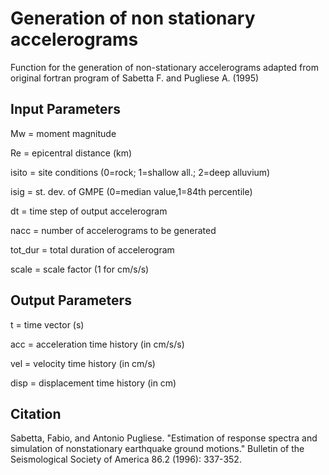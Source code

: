# Generation of non stationary accelerograms
Function for the generation of non-stationary accelerograms adapted from original fortran program of Sabetta F. and Pugliese A. (1995)

## Input Parameters
Mw = moment magnitude

Re = epicentral distance (km)

isito = site conditions (0=rock; 1=shallow all.; 2=deep alluvium)

isig = st. dev. of GMPE (0=median value,1=84th percentile)

dt = time step of output accelerogram

nacc = number of accelerograms to be generated

tot_dur = total duration of accelerogram

scale = scale factor (1 for cm/s/s)

## Output Parameters
t = time vector (s)

acc = acceleration time history (in cm/s/s)

vel = velocity time history (in cm/s)

disp = displacement time history (in cm)

## Citation
Sabetta, Fabio, and Antonio Pugliese. "Estimation of response spectra and simulation of nonstationary earthquake ground motions." Bulletin of the Seismological Society of America 86.2 (1996): 337-352.
